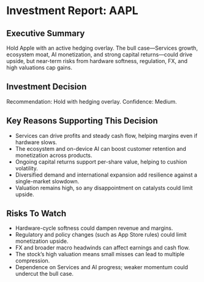 # Investment Report: AAPL
## Executive Summary
Hold Apple with an active hedging overlay. The bull case—Services growth, ecosystem moat, AI monetization, and strong capital returns—could drive upside, but near-term risks from hardware softness, regulation, FX, and high valuations cap gains.

## Investment Decision
Recommendation: Hold with hedging overlay. Confidence: Medium.

## Key Reasons Supporting This Decision
- Services can drive profits and steady cash flow, helping margins even if hardware slows.
- The ecosystem and on-device AI can boost customer retention and monetization across products.
- Ongoing capital returns support per-share value, helping to cushion volatility.
- Diversified demand and international expansion add resilience against a single-market slowdown.
- Valuation remains high, so any disappointment on catalysts could limit upside.

## Risks To Watch
- Hardware-cycle softness could dampen revenue and margins.
- Regulatory and policy changes (such as App Store rules) could limit monetization upside.
- FX and broader macro headwinds can affect earnings and cash flow.
- The stock’s high valuation means small misses can lead to multiple compression.
- Dependence on Services and AI progress; weaker momentum could undercut the bull case.